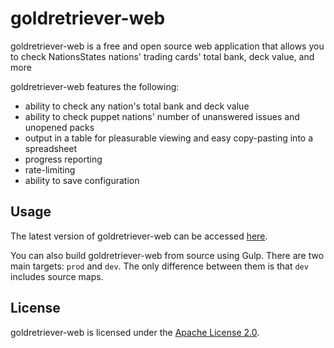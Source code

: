 # goldretriever-web #

goldretriever-web is a free and open source web application that allows you to
check NationsStates nations' trading cards' total bank, deck value, and more

goldretriever-web features the following:

* ability to check any nation's total bank and deck value
* ability to check puppet nations' number of unanswered issues and unopened
  packs
* output in a table for pleasurable viewing and easy copy-pasting into a
  spreadsheet
* progress reporting
* rate-limiting
* ability to save configuration

## Usage ##

The latest version of goldretriever-web can be accessed [here](https://dithpri.github.io/goldretriever-web/build).

You can also build goldretriever-web from source using Gulp. There are two main 
targets: `prod` and `dev`. The only difference between them is that `dev` 
includes source maps.

## License ##

goldretriever-web is licensed under the [Apache License 2.0](http://www.apache.org/licenses/LICENSE-2.0).
